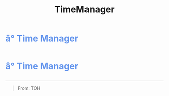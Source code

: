 ﻿---
lang: en-US
title: TimeManager
prev: Spy
next: TimeMaster
---
# <font color="#6495ed">â° <b>Time Manager</b></font> <Badge text="Support" type="tip" vertical="middle"/>
# <font color="#6495ed">â° <b>Time Manager</b></font> <Badge text="Support" type="tip" vertical="middle"/>
---

> From: TOH

